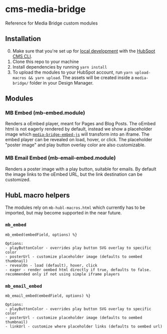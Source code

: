 # cms-media-bridge

Reference for Media Bridge custom modules

## Installation
0. Make sure that you're set up for [local development](https://designers.hubspot.com/tutorials/getting-started) with the [HubSpot CMS CLI](https://designers.hubspot.com/docs/developer-reference/local-development-cms-cli).
1. Clone this repo to your machine
2. Install dependencies by running `yarn install`
3. To upload the modules to your HubSpot account, run `yarn upload-macros && yarn upload`. The assets will be created inside a `media-bridge/` folder in your Design Manager.

## Modules

### MB Embed (mb-embed.module)
Renders a oEmbed player, meant for Pages and Blog Posts.
The oEmbed html is not eagerly rendered by default, instead we show a placeholder image which [`media-bridge-embed-js`](./docs/media-bridge-embed-js.md) will transform into an iframe. 
The embed player can be revealed on load, hover, or click. The placeholder "poster image" and play button overlay color are also customizable.

### MB Email Embed (mb-email-embed.module)
Renders a poster image with a play button, suitable for emails. By default the image links to the oEmbed URL, but the link destination can be customized.

## HubL macro helpers
The modules rely on `mb-hubl-macros.html` which currently has to be imported, but may become supported in the near future.

### `mb_embed`

```
mb_embed(embedField, options) %}

Options:
- playButtonColor - overrides play button SVG overlay to specific color
- posterUrl - customize placeholder image (defaults to oembed thumbnail)
- revealOn - load (default), hover, click
- eager - render oembed html directly if true, defaults to false. recommended only if not using simple iframe players
```

### `mb_email_embed`

```
mb_email_embed(embedField, options) %}

Options:
- playButtonColor - overrides play button SVG overlay to specific color
- posterUrl - customize placeholder image (defaults to oembed thumbnail)
- linkUrl - customize where placeholder links (defaults to oembed url)
```
